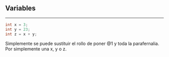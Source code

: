 ## Variables
---
```C ++
int x = 3;
int y = 23;
int z = x + y;
```
    
Simplemente se puede sustituir el rollo de poner @1 y toda la parafernalia. Por simplemente una x, y o z.
